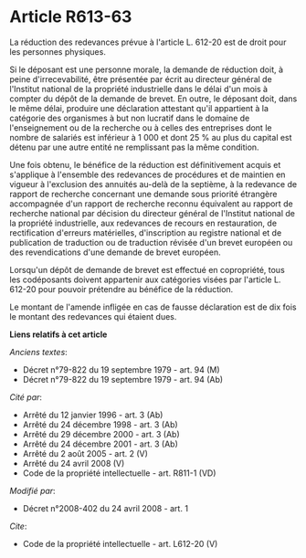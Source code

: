 # Article R613-63

La réduction des redevances prévue à l'article L. 612-20 est de droit pour les personnes physiques. 

Si le déposant est une personne morale, la demande de réduction doit, à peine d'irrecevabilité, être présentée par écrit au
directeur général de l'Institut national de la propriété industrielle dans le délai d'un mois à compter du dépôt de la
demande de brevet. En outre, le déposant doit, dans le même délai, produire une déclaration attestant qu'il appartient à la
catégorie des organismes à but non lucratif dans le domaine de l'enseignement ou de la recherche ou à celles des entreprises
dont le nombre de salariés est inférieur à 1 000 et dont 25 % au plus du capital est détenu par une autre entité ne
remplissant pas la même condition. 

Une fois obtenu, le bénéfice de la réduction est définitivement acquis et s'applique à l'ensemble des redevances de
procédures et de maintien en vigueur à l'exclusion des annuités au-delà de la septième, à la redevance de rapport de
recherche concernant une demande sous priorité étrangère accompagnée d'un rapport de recherche reconnu équivalent au rapport
de recherche national par décision du directeur général de l'Institut national de la propriété industrielle, aux redevances
de recours en restauration, de rectification d'erreurs matérielles, d'inscription au registre national et de publication de
traduction ou de traduction révisée d'un brevet européen ou des revendications d'une demande de brevet européen. 

Lorsqu'un dépôt de demande de brevet est effectué en copropriété, tous les codéposants doivent appartenir aux catégories
visées par l'article L. 612-20 pour pouvoir prétendre au bénéfice de la réduction. 

Le montant de l'amende infligée en cas de fausse déclaration est de dix fois le montant des redevances qui étaient dues.

**Liens relatifs à cet article**

_Anciens textes_:

  - Décret n°79-822 du 19 septembre 1979 - art. 94 (M)
  - Décret n°79-822 du 19 septembre 1979 - art. 94 (Ab)

_Cité par_:

  - Arrêté du 12 janvier 1996 - art. 3 (Ab)
  - Arrêté du 24 décembre 1998 - art. 3 (Ab)
  - Arrêté du 29 décembre 2000 - art. 3 (Ab)
  - Arrêté du 24 décembre 2001 - art. 3 (Ab)
  - Arrêté du 2 août 2005 - art. 2 (V)
  - Arrêté du 24 avril 2008 (V)
  - Code de la propriété intellectuelle - art. R811-1 (VD)

_Modifié par_:

  - Décret n°2008-402 du 24 avril 2008 - art. 1

_Cite_:

  - Code de la propriété intellectuelle - art. L612-20 (V)
